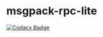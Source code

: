 # msgpack-rpc-lite

[![Codacy Badge](https://api.codacy.com/project/badge/Grade/85c5e44e31da475ebcaae8f1b79de7c8)](https://app.codacy.com/app/n.kimura.cap/msgpack-rpc-lite?utm_source=github.com&utm_medium=referral&utm_content=naokikimura/msgpack-rpc-lite&utm_campaign=badger)